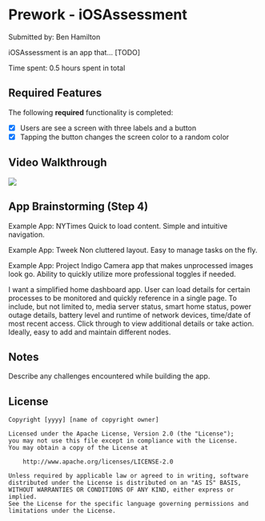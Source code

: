 # Prework - iOSAssessment

Submitted by: Ben Hamilton

iOSAssessment is an app that... [TODO] 

Time spent: 0.5 hours spent in total

## Required Features

The following **required** functionality is completed:

- [x] Users are see a screen with three labels and a button
- [x] Tapping the button changes the screen color to a random color
 
## Video Walkthrough

<div>
    <a href="https://www.loom.com/share/a6a7b30f7682455cb13cdf19042ce926">
      <img style="max-width:300px;" src="https://cdn.loom.com/sessions/thumbnails/a6a7b30f7682455cb13cdf19042ce926-f8d1a95389e0d6f6-full-play.gif">
    </a>
 </div>

 
## App Brainstorming (Step 4)

Example App: NYTimes
Quick to load content.
Simple and intuitive navigation.


Example App: Tweek
Non cluttered layout.
Easy to manage tasks on the fly.


Example App: Project Indigo
Camera app that makes unprocessed images look go.
Ability to quickly utilize more professional toggles if needed.

I want a simplified home dashboard app. User can load details for certain processes to be monitored and quickly reference in a single page. To include, but not limited to, media server status, smart home status, power outage details, battery level and runtime of network devices, time/date of most recent access. Click through to view additional details or take action. Ideally, easy to add and maintain different nodes.
## Notes

Describe any challenges encountered while building the app.

## License

    Copyright [yyyy] [name of copyright owner]

    Licensed under the Apache License, Version 2.0 (the "License");
    you may not use this file except in compliance with the License.
    You may obtain a copy of the License at

        http://www.apache.org/licenses/LICENSE-2.0

    Unless required by applicable law or agreed to in writing, software
    distributed under the License is distributed on an "AS IS" BASIS,
    WITHOUT WARRANTIES OR CONDITIONS OF ANY KIND, either express or implied.
    See the License for the specific language governing permissions and
    limitations under the License.
